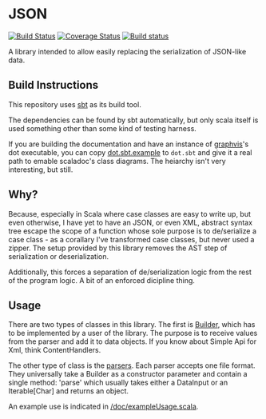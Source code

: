 # JSON
[![Build Status](https://travis-ci.org/rayrobdod/json.svg?branch=master)](https://travis-ci.org/rayrobdod/json)
[![Coverage Status](https://coveralls.io/repos/rayrobdod/json/badge.svg?branch=master)](https://coveralls.io/r/rayrobdod/json?branch=master)
[![Build status](https://ci.appveyor.com/api/projects/status/091ba0yf3lcxscst/branch/master?svg=true)](https://ci.appveyor.com/project/rayrobdod/json/branch/master)

A library intended to allow easily replacing the serialization of JSON-like data.

## Build Instructions
This repository uses [sbt](http://www.scala-sbt.org/) as its build tool.

The dependencies can be found by sbt automatically, but only scala itself is
used something other than some kind of testing harness.

If you are building the documentation and have an instance of
[graphvis](http://www.graphviz.org/)'s dot executable, you can copy
[dot.sbt.example](dot.sbt.example) to `dot.sbt` and give it a real path to
emable scaladoc's class diagrams. The heiarchy isn't very interesting, but
still.

## Why?

Because, especially in Scala where case classes are easy to write up, but even
otherwise, I have yet to have an JSON, or even XML, abstract syntax tree escape
the scope of a function whose sole purpose is to de/serialize a case class - as
a corallary I've transformed case classes, but never used a zipper. The setup
provided by this library removes the AST step of serialization or
deserialization.

Additionally, this forces a separation of de/serialization logic from the rest
of the program logic. A bit of an enforced dicipline thing.

## Usage
There are two types of classes in this library. The first is
[Builder](src/main/scala/com/rayrobdod/json/builder/Builder.scala),
which has to be implemented by a user of the library. The purpose is to receive
values from the parser and add it to data objects. If you know about Simple Api
for Xml, think ContentHandlers.

The other type of class is the [parsers](src/main/scala/com/rayrobdod/json/parser).
Each parser accepts one file format. They universally take a Builder as a
constructor parameter and contain a single method: 'parse' which usually takes
either a DataInput or an Iterable[Char] and returns an object.


An example use is indicated in [/doc/exampleUsage.scala](doc/exampleUsage.scala).

